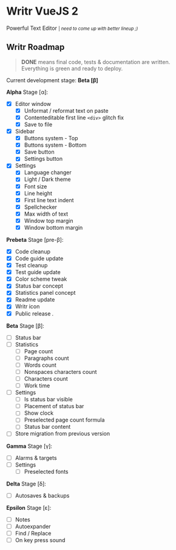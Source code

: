 # Writr VueJS 2

Powerful Text Editor <small>| _need to come up with better lineup ;)_</small>

## Writr Roadmap

> **DONE** means final code, tests & documentation are written. Everything is green and ready to deploy.

Current development stage: **Beta [β]**

**Alpha** Stage [α]:

- [x] Editor window
  - [x] Unformat / reformat text on paste
  - [x] Contenteditable first line `<div>` glitch fix
  - [x] Save to file
- [x] Sidebar
  - [x] Buttons system - Top
  - [x] Buttons system - Bottom
  - [x] Save button
  - [x] Settings button
- [x] Settings
  - [x] Language changer
  - [x] Light / Dark theme
  - [x] Font size
  - [x] Line height
  - [x] First line text indent
  - [x] Spellchecker
  - [x] Max width of text
  - [x] Window top margin
  - [x] Window bottom margin

**Prebeta** Stage [pre-β]:
- [x] Code cleanup
- [x] Code guide update
- [x] Test cleanup
- [x] Test guide update
- [x] Color scheme tweak
- [x] Status bar concept
- [x] Statistics panel concept
- [x] Readme update
- [x] Writr icon
- [x] Public release *.*

**Beta** Stage [β]:

- [ ] Status bar
- [ ] Statistics
  - [ ] Page count
  - [ ] Paragraphs count
  - [ ] Words count
  - [ ] Nonspaces characters count
  - [ ] Characters count
  - [ ] Work time
- [ ] Settings
  - [ ] Is status bar visible
  - [ ] Placement of status bar
  - [ ] Show clock
  - [ ] Preselected page count formula
  - [ ] Status bar content
- [ ] Store migration from previous version

**Gamma** Stage [γ]:

- [ ] Alarms & targets
- [ ] Settings
  - [ ] Preselected fonts

**Delta** Stage [δ]:

- [ ] Autosaves & backups

**Epsilon** Stage [ε]:

- [ ] Notes
- [ ] Autoexpander
- [ ] Find / Replace
- [ ] On key press sound
